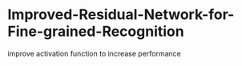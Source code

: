# Improved-Residual-Network-for-Fine-grained-Recognition
improve activation function to increase performance 
